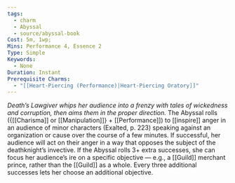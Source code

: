 ```yaml
---
tags:
  - charm
  - Abyssal
  - source/abyssal-book
Cost: 5m, 1wp;
Mins: Performance 4, Essence 2
Type: Simple
Keywords:
  - None
Duration: Instant
Prerequisite Charms:
  - "[[Heart-Piercing (Performance)|Heart-Piercing Oratory]]"
---
```

*Death’s Lawgiver whips her audience into a frenzy with tales of wickedness and corruption, then aims them in the proper direction.*
The Abyssal rolls ({[[Charisma]] or [[Manipulation]]} + [[Performance]]) to [[inspire]] anger in an audience of minor characters (Exalted, p. 223) speaking against an organization or cause over the course of a few minutes.
If successful, her audience will act on their anger in a way that opposes the subject of the deathknight’s invective.
If the Abyssal rolls 3+ extra successes, she can focus her audience’s ire on a specific objective — e.g., a [[Guild]] merchant prince, rather than the [[Guild]] as a whole. Every three additional successes lets her choose an additional objective.